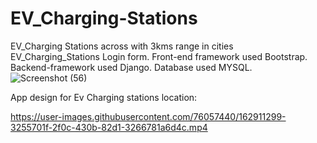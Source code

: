 # EV_Charging-Stations
EV_Charging Stations across with 3kms range in cities<br>
EV_Charging_Stations Login form.
Front-end framework used Bootstrap.
Backend-framework used Django.
Database used MYSQL.
![Screenshot (56)](https://user-images.githubusercontent.com/76057440/160963606-1983f15a-10c6-42ac-a5f6-2e086191e99f.png)

App design for Ev Charging stations location:


https://user-images.githubusercontent.com/76057440/162911299-3255701f-2f0c-430b-82d1-3266781a6d4c.mp4

